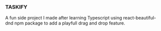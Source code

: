 ### TASKIFY
 A fun side project I made after learning Typescript using react-beautiful-dnd npm package to add a playfull drag and drop feature.
